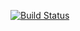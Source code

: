 [![Build Status](https://travis-ci.org/chariff/GPro.svg?branch=master)](https://travis-ci.org/chariff/GPro)